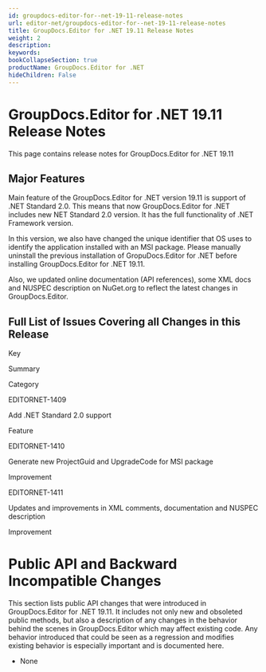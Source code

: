 ```yaml
---
id: groupdocs-editor-for--net-19-11-release-notes
url: editor-net/groupdocs-editor-for--net-19-11-release-notes
title: GroupDocs.Editor for .NET 19.11 Release Notes
weight: 2
description: 
keywords: 
bookCollapseSection: true
productName: GroupDocs.Editor for .NET
hideChildren: False
---
```


# GroupDocs.Editor for .NET 19.11 Release Notes


This page contains release notes for GroupDocs.Editor for .NET 19.11

## Major Features

Main feature of the GroupDocs.Editor for .NET version 19.11 is support of .NET Standard 2.0. This means that now GroupDocs.Editor for .NET includes new NET Standard 2.0 version. It has the full functionality of .NET Framework version.

In this version, we also have changed the unique identifier that OS uses to identify the application installed with an MSI package. Please manually uninstall the previous installation of GropuDocs.Editor for .NET before installing GroupDocs.Editor for .NET 19.11.

Also, we updated online documentation (API references), some XML docs and NUSPEC description on NuGet.org to reflect the latest changes in GroupDocs.Editor.

## Full List of Issues Covering all Changes in this Release

Key

Summary

Category

EDITORNET-1409

Add .NET Standard 2.0 support

Feature

EDITORNET-1410

Generate new ProjectGuid and UpgradeCode for MSI package

Improvement

EDITORNET-1411

Updates and improvements in XML comments, documentation and NUSPEC description

Improvement

# Public API and Backward Incompatible Changes

This section lists public API changes that were introduced in GroupDocs.Editor for .NET 19.11. It includes not only new and obsoleted public methods, but also a description of any changes in the behavior behind the scenes in GroupDocs.Editor which may affect existing code. Any behavior introduced that could be seen as a regression and modifies existing behavior is especially important and is documented here.

*   None
    

